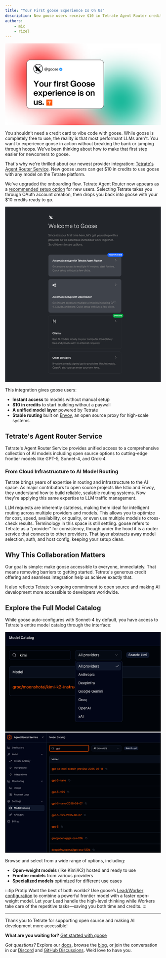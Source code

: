 ```yaml
---
title: "Your First goose Experience Is On Us"
description: New goose users receive $10 in Tetrate Agent Router credits for instant access to multiple models including GPT-5 and Sonnet-4.
authors: 
    - mic
    - rizel
---
```


![](tetrate-header.png)

 You shouldn’t need a credit card to vibe code with goose. While goose is completely free to use, the reality is that most performant LLMs aren't. You want to experience goose in action without breaking the bank or jumping through hoops. We've been thinking about how to make that first step easier for newcomers to goose.

That's why we're thrilled about our newest provider integration: [Tetrate's Agent Router Service](https://router.tetrate.ai). New goose users can get $10 in credits to use goose with any model on the Tetrate platform.

<!--truncate-->

We've upgraded the onboarding flow. Tetrate Agent Router now appears as a [recommended setup option](/docs/getting-started/installation#set-llm-provider) for new users. Selecting Tetrate takes you through OAuth account creation, then drops you back into goose with your $10 credits ready to go.

![fresh install](welcome.png)


This integration gives goose users:
* **Instant access** to models without manual setup
* **$10 in credits** to start building without a paywall
* **A unified model layer** powered by Tetrate
* **Stable routing** built on [Envoy](https://www.envoyproxy.io/), an open source proxy for high-scale systems


## Tetrate's Agent Router Service

Tetrate's Agent Router Service provides unified access to a comprehensive collection of AI models including open source options to cutting-edge frontier models like GPT-5, Sonnet-4, and Grok-4.

### From Cloud Infrastructure to AI Model Routing

Tetrate brings years of expertise in routing and infrastructure to the AI space. As major contributors to open source projects like Istio and Envoy, they understand how to build reliable, scalable routing systems. Now they're applying this same expertise to LLM traffic management.

LLM requests are inherently stateless, making them ideal for intelligent routing across multiple providers and models. This allows you to optimize for cost, speed, availability, or quality, or even use multiple models to cross-check results. Terminology in this space is still settling. goose refers to Tetrate as a “provider” for consistency, though under the hood it is a router service that connects to other providers. That layer abstracts away model selection, auth, and host config, keeping your setup clean.

## Why This Collaboration Matters

Our goal is simple: make goose accessible to everyone, immediately. That means removing barriers to getting started. Tetrate's generous credit offering and seamless integration help us achieve exactly that.

It also reflects Tetrate's ongoing commitment to open source and making AI development more accessible to developers worldwide.

## Explore the Full Model Catalog

While goose auto-configures with Sonnet-4 by default, you have access to Tetrate's entire model catalog through the interface:

![providers](providers.png)
![gpt5](gpt5.png)

Browse and select from a wide range of options, including:
- **Open-weight models** (like Kimi/K2) hosted and ready to use
- **Frontier models** from various providers
- **Specialized models** optimized for different use cases

:::tip Protip 
 Want the best of both worlds? Use goose’s [Lead/Worker configuration](/docs/tutorials/lead-worker) to combine a powerful frontier model with a faster open-weight model. Let your Lead handle the high-level thinking while Workers take care of the repetitive tasks—saving you both time and credits.
:::

---

Thank you to Tetrate for supporting open source and making AI development more accessible!

**What are you waiting for?** [Get started with goose](/)

*Got questions?* Explore our [docs](/docs/category/guides), browse the [blog](/blog), or join the conversation in our [Discord](https://discord.gg/block-opensource) and [GitHub Discussions](https://github.com/block/goose/discussions). We’d love to have you.

<head>
  <meta property="og:title" content="Your First goose Experience Is On Us" />
  <meta property="og:type" content="article" />
  <meta property="og:url" content="https://block.github.io/goose/blog/2025/08/27/get-started-for-free-with-tetrate" />
  <meta property="og:description" content="New goose users receive $10 in Tetrate Agent Router credits for instant access to multiple models including GPT-5 and Sonnet-4." />
  <meta property="og:image" content="https://block.github.io/goose/assets/images/tetrate-header-9e2afbf5d1ce961d5f25547a7439c65f.png" />
  <meta name="twitter:card" content="summary_large_image" />
  <meta property="twitter:domain" content="block.github.io/goose" />
  <meta name="twitter:title" content="Your First goose Experience Is On Us" />
  <meta name="twitter:description" content="New goose users receive $10 in Tetrate Agent Router credits for instant access to multiple models including GPT-5 and Sonnet-4" />
  <meta name="twitter:image" content="https://block.github.io/goose/assets/images/tetrate-header-9e2afbf5d1ce961d5f25547a7439c65f.png" />
</head>